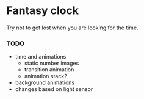 # Fantasy clock

Try not to get lost when you are looking for the time.

### TODO

- time and animations
    - static number images
    - transition animation
    - animation stack?
- background animations
- changes based on light sensor